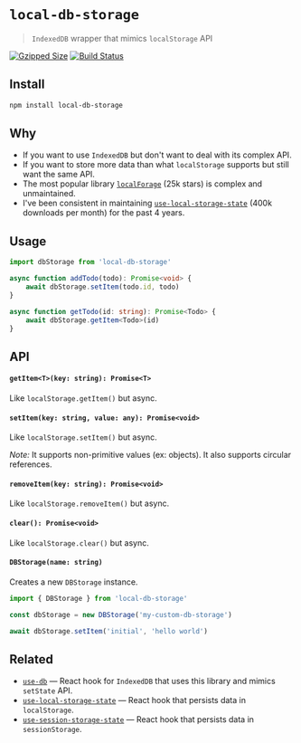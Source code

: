 # `local-db-storage`

> `IndexedDB` wrapper that mimics `localStorage` API

[![Gzipped Size](https://img.shields.io/bundlephobia/minzip/local-db-storage)](https://bundlephobia.com/result?p=local-db-storage)
[![Build Status](https://img.shields.io/github/actions/workflow/status/astoilkov/local-db-storage/main.yml?branch=main)](https://github.com/astoilkov/local-db-storage/actions/workflows/main.yml)

## Install

```bash
npm install local-db-storage
```

## Why

- If you want to use `IndexedDB` but don't want to deal with its complex API.
- If you want to store more data than what `localStorage` supports but still want the same API.
- The most popular library [`localForage`](https://github.com/localForage/localForage) (25k stars) is complex and unmaintained.
- I've been consistent in maintaining [`use-local-storage-state`](https://github.com/astoilkov/use-local-storage-state) (400k downloads per month) for the past 4 years.

## Usage

```ts
import dbStorage from 'local-db-storage'

async function addTodo(todo): Promise<void> {
    await dbStorage.setItem(todo.id, todo)
}

async function getTodo(id: string): Promise<Todo> {
    await dbStorage.getItem<Todo>(id)
}
```

## API

#### `getItem<T>(key: string): Promise<T>`

Like `localStorage.getItem()` but async.

#### `setItem(key: string, value: any): Promise<void>`

Like `localStorage.setItem()` but async.

_Note:_ It supports non-primitive values (ex: objects). It also supports circular references.

#### `removeItem(key: string): Promise<void>`

Like `localStorage.removeItem()` but async.

#### `clear(): Promise<void>`

Like `localStorage.clear()` but async.

#### `DBStorage(name: string)`

Creates a new `DBStorage` instance.

```ts
import { DBStorage } from 'local-db-storage'

const dbStorage = new DBStorage('my-custom-db-storage')

await dbStorage.setItem('initial', 'hello world')
```

## Related

- [`use-db`](https://github.com/astoilkov/use-db) — React hook for `IndexedDB` that uses this library and mimics `setState` API.
- [`use-local-storage-state`](https://github.com/astoilkov/use-local-storage-state) — React hook that persists data in `localStorage`.
- [`use-session-storage-state`](https://github.com/astoilkov/use-session-storage-state) — React hook that persists data in `sessionStorage`.
